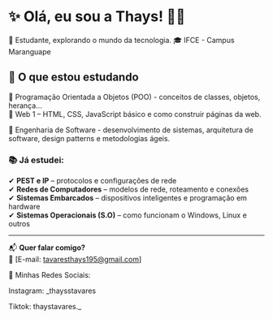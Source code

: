 # ✨ Olá, eu sou a Thays! 👋🏽

🎒 Estudante, explorando o mundo da tecnologia.
🎓  IFCE - Campus Maranguape 

## 🎯 O que estou estudando  

📌 Programação Orientada a Objetos (POO) - conceitos de classes, objetos, herança...  
📌 Web 1 – HTML, CSS, JavaScript básico e como construir páginas da web.

📌 Engenharia de Software - desenvolvimento de sistemas, arquitetura de software, design patterns e metodologias ágeis.


### 📚 Já estudei:  
✔ **PEST e IP** – protocolos e configurações de rede  
✔ **Redes de Computadores** – modelos de rede, roteamento e conexões  
✔ **Sistemas Embarcados** – dispositivos inteligentes e programação em hardware  
✔ **Sistemas Operacionais (S.O)** – como funcionam o Windows, Linux e outros  

---

📬 **Quer falar comigo?**  
📧 [E-mail: tavaresthays195@gmail.com]

📲 Minhas Redes Sociais:

Instagram: _thaysstavares

Tiktok: thaystavares._

